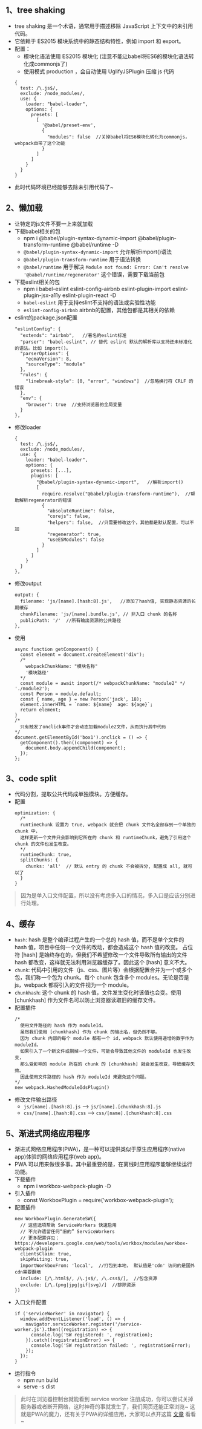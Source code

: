 ## 1、tree shaking
* tree shaking 是一个术语，通常用于描述移除 JavaScript 上下文中的未引用代码。
* 它依赖于 ES2015 模块系统中的静态结构特性，例如 import 和 export。
* 配置：
  * 模块化语法使用 ES2015 模块化 (注意不能让babel将ES6的模块化语法转化成commonjs了)
  * 使用模式 production ，会自动使用 UglifyJSPlugin 压缩 js 代码
  ```
  {
    test: /\.js$/,
    exclude: /node_modules/,
    use: {
      loader: "babel-loader",
      options: {
        presets: [
          [
            '@babel/preset-env',
            {
              "modules": false  //关掉babel将ES6模块化转化为commonjs，webpack自带了这个功能
            }
          ]
        ]
      }
    }
  }
  ```
* 此时代码环境已经能够去除未引用代码了~

## 2、懒加载 
* 让特定的js文件不要一上来就加载
* 下载babel相关的包
  * npm i @babel/plugin-syntax-dynamic-import @babel/plugin-transform-runtime @babel/runtime -D
  * `@babel/plugin-syntax-dynamic-import` 允许解析import()语法
  * `@babel/plugin-transform-runtime` 用于语法转换
  * `@babel/runtime` 用于解决 `Module not found: Error: Can't resolve '@babel/runtime/regenerator'` 这个错误，需要下载当前包
* 下载eslint相关的包
  * npm i babel-eslint eslint-config-airbnb eslint-plugin-import eslint-plugin-jsx-a11y eslint-plugin-react -D  
  * `babel-eslint` 用于支持eslint不支持的语法或实验性功能
  * `eslint-config-airbnb` airbnb的配置，其他包都是其相关的依赖
* eslint的package.json配置 
  ```
  "eslintConfig": {
    "extends": "airbnb",   //著名的eslint标准
    "parser": "babel-eslint", // 替代 eslint 默认的解析库以支持还未标准化的语法。比如 import()。
    "parserOptions": {
      "ecmaVersion": 8,
      "sourceType": "module"
    },
    "rules": {
      "linebreak-style": [0, "error", "windows"]  //忽略换行符 CRLF 的错误
    },
    "env": {
      "browser": true  //支持浏览器的全局变量
    }
  },
  ```
* 修改loader
  ```
  {
    test: /\.js$/,
    exclude: /node_modules/,
    use: {
      loader: "babel-loader",
      options: {
        presets: [...],
        plugins: [
          "@babel/plugin-syntax-dynamic-import",   //解析import()
          [
            require.resolve("@babel/plugin-transform-runtime"),  //帮助解析regenerator的错误
            {
              "absoluteRuntime": false,
              "corejs": false,
              "helpers": false,  //只需要修改这个，其他都是默认配置，可以不加
              "regenerator": true,
              "useESModules": false
            }
          ]
        ]
      }
    }
  },
  ```
* 修改output
  ```
  output: {
    filename: 'js/[name].[hash:8].js',   //添加了hash值, 实现静态资源的长期缓存
    chunkFilename: 'js/[name].bundle.js', // 非入口 chunk 的名称
    publicPath: '/'  //所有输出资源的公共路径
  },
  ```
* 使用  
  ```
  async function getComponent() {
    const element = document.createElement('div');
    /*
      webpackChunkName: "模块名称"
      '模块路径'
    */
    const module = await import(/* webpackChunkName: "module2" */ './module2');  
    const Person = module.default;
    const { name, age } = new Person('jack', 18);
    element.innerHTML = `name: ${name}  age: ${age}`;
    return element;
  }
  /*
    只有触发了onclick事件才会动态加载module2文件，从而执行其中代码
  */
  document.getElementById('box1').onclick = () => {
    getComponent().then((component) => {
      document.body.appendChild(component);
    });
  };
  ```

## 3、code split
* 代码分割，提取公共代码成单独模块。方便缓存。
* 配置
  ```
  optimization: {
    /*
    runtimeChunk 设置为 true, webpack 就会把 chunk 文件名全部存到一个单独的 chunk 中，
    这样更新一个文件只会影响到它所在的 chunk 和 runtimeChunk，避免了引用这个 chunk 的文件也发生改变。
    */
    runtimeChunk: true, 
    splitChunks: {
      chunks: 'all'  // 默认 entry 的 chunk 不会被拆分, 配置成 all, 就可以了
    }
  }
  ```
> 因为是单入口文件配置，所以没有考虑多入口的情况，多入口是应该分别进行处理。

## 4、缓存
* `hash`: hash 是整个编译过程产生的一个总的 hash 值，而不是单个文件的 hash 值，项目中任何一个文件的改动，都会造成这个 hash 值的改变。 占位符 [hash] 是始终存在的，但我们不希望修改一个文件导致所有输出的文件 hash 都改变，这样就无法利用浏览器缓存了。因此这个 [hash] 意义不大。
* `chunk`: 代码中引用的文件（js、css、图片等）会根据配置合并为一个或多个包，我们称一个包为 chunk。每个 chunk 包含多个 modules。无论是否是 js，webpack 都将引入的文件视为一个 module。
* `chunkhash`: 这个 chunk 的 hash 值，文件发生变化时该值也会变。使用 [chunkhash] 作为文件名可以防止浏览器读取旧的缓存文件。
* 配置插件
  ```
  /*
    使用文件路径的 hash 作为 moduleId。
    虽然我们使用 [chunkhash] 作为 chunk 的输出名，但仍然不够。
    因为 chunk 内部的每个 module 都有一个 id，webpack 默认使用递增的数字作为 moduleId。
    如果引入了一个新文件或删掉一个文件，可能会导致其他文件的 moduleId 也发生改变，
    那么受影响的 module 所在的 chunk 的 [chunkhash] 就会发生改变，导致缓存失效。
    因此使用文件路径的 hash 作为 moduleId 来避免这个问题。
  */
  new webpack.HashedModuleIdsPlugin()
  ```   
* 修改文件输出路径
  * `js/[name].[hash:8].js` --> `js/[name].[chunkhash:8].js`
  * `css/[name].[hash:8].css` --> `css/[name].[chunkhash:8].css`

## 5、渐进式网络应用程序
* 渐进式网络应用程序(PWA)，是一种可以提供类似于原生应用程序(native app)体验的网络应用程序(web app)。
* PWA 可以用来做很多事。其中最重要的是，在离线时应用程序能够继续运行功能。
* 下载插件
  * npm i workbox-webpack-plugin -D
* 引入插件
  * const WorkboxPlugin = require('workbox-webpack-plugin');
* 配置插件
  ```
  new WorkboxPlugin.GenerateSW({
    // 这些选项帮助 ServiceWorkers 快速启用
    // 不允许遗留任何“旧的” ServiceWorkers
    // 更多配置详见：https://developers.google.com/web/tools/workbox/modules/workbox-webpack-plugin
    clientsClaim: true,
    skipWaiting: true,
    importWorkboxFrom: 'local',  //打包到本地， 默认值是'cdn' 访问的是国外cdn需要翻墙
    include: [/\.html$/, /\.js$/, /\.css$/],  //包含资源
    exclude: [/\.(png|jpg|gif|svg)/]  //排除资源
  })
  ```
* 入口文件配置
  ```
  if ('serviceWorker' in navigator) {
    window.addEventListener('load', () => {
      navigator.serviceWorker.register('/service-worker.js').then((registration) => {
        console.log('SW registered: ', registration);
      }).catch((registrationError) => {
        console.log('SW registration failed: ', registrationError);
      });
    });
  }
  ```  
* 运行指令
  * npm run build
  * serve -s dist

> 此时在浏览器控制台就能看到 service worker 注册成功，你可以尝试关掉服务器或者断开网络，这时神奇的事就发生了，我们网页还能正常浏览~
> 这就是PWA的魔力，还有关于PWA的详细应用，大家可以点开这篇 [文章](https://zoumiaojiang.com/article/amazing-workbox-3/) 看看~



